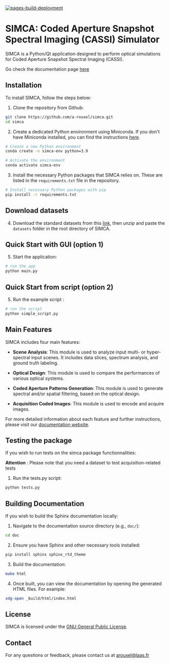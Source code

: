[![pages-build-deployment](https://github.com/a-rouxel/simca/actions/workflows/pages/pages-build-deployment/badge.svg)](https://github.com/a-rouxel/simca/actions/workflows/pages/pages-build-deployment)


# SIMCA: Coded Aperture Snapshot Spectral Imaging (CASSI) Simulator

SIMCA is a Python/Qt application designed to perform optical simulations for Coded Aperture Snapshot Spectral Imaging (CASSI). 

Go check the documentation page [here](https://a-rouxel.github.io/simca/)

## Installation

To install SIMCA, follow the steps below:

1. Clone the repository from Github:

```bash
git clone https://github.com/a-rouxel/simca.git
cd simca
```

2. Create a dedicated Python environment using Miniconda. If you don't have Miniconda installed, you can find the instructions [here](https://docs.conda.io/projects/conda/en/latest/user-guide/install/linux.html).

```bash
# Create a new Python environment
conda create -n simca-env python=3.9

# Activate the environment
conda activate simca-env
```

3. Install the necessary Python packages that SIMCA relies on. These are listed in the `requirements.txt` file in the repository.

```bash
# Install necessary Python packages with pip
pip install -r requirements.txt
```

## Download datasets

4. Download the standard datasets from this [link](https://cloud.laas.fr/index.php/s/LQjWVsZgeq27Wz6/download), then unzip and paste the `datasets` folder in the root directory of SIMCA.

## Quick Start with GUI (option 1)

5. Start the application:

```bash
# run the app
python main.py
```

## Quick Start from script (option 2)

5. Run the example script :

```bash
# run the script
python simple_script.py
```

## Main Features

SIMCA includes four main features:

- **Scene Analysis**: This module is used to analyze input multi- or hyper-spectral input scenes. It includes data slices, spectrum analysis, and ground truth labeling.

- **Optical Design**: This module is used to compare the performances of various optical systems.

- **Coded Aperture Patterns Generation**: This module is used to generate spectral and/or spatial filtering, based on the optical design.

- **Acquisition Coded Images**: This module is used to encode and acquire images.

For more detailed information about each feature and further instructions, please visit our [documentation website](https://a-rouxel.github.io/simca/).

## Testing the package

If you wish to run tests on the simca package functionnalities: 

**Attention** : Please note that you need a dataset to test acquisition-related tests

1. Run the tests.py script:

```bash
python tests.py
```

## Building Documentation

If you wish to build the Sphinx documentation locally:

1. Navigate to the documentation source directory (e.g., `doc/`):

```bash
cd doc
```

2. Ensure you have Sphinx and other necessary tools installed:

```bash
pip install sphinx sphinx_rtd_theme
```

3. Build the documentation:

```bash
make html
```

4. Once built, you can view the documentation by opening the generated HTML files. For example:

```bash
xdg-open _build/html/index.html
```

## License

SIMCA is licensed under the [GNU General Public License](https://www.gnu.org/licenses/gpl-3.0.en.html).


## Contact

For any questions or feedback, please contact us at arouxel@laas.fr
